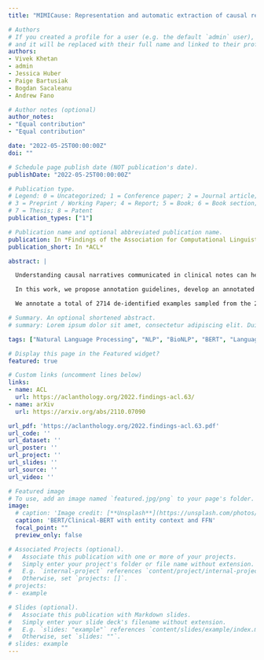 ```yaml
---
title: "MIMICause: Representation and automatic extraction of causal relation types from clinical notes"

# Authors
# If you created a profile for a user (e.g. the default `admin` user), write the username (folder name) here 
# and it will be replaced with their full name and linked to their profile.
authors:
- Vivek Khetan
- admin
- Jessica Huber
- Paige Bartusiak
- Bogdan Sacaleanu
- Andrew Fano

# Author notes (optional)
author_notes:
- "Equal contribution"
- "Equal contribution"

date: "2022-05-25T00:00:00Z"
doi: ""

# Schedule page publish date (NOT publication's date).
publishDate: "2022-05-25T00:00:00Z"

# Publication type.
# Legend: 0 = Uncategorized; 1 = Conference paper; 2 = Journal article;
# 3 = Preprint / Working Paper; 4 = Report; 5 = Book; 6 = Book section;
# 7 = Thesis; 8 = Patent
publication_types: ["1"]

# Publication name and optional abbreviated publication name.
publication: In *Findings of the Association for Computational Linguistics (ACL)*
publication_short: In *ACL*

abstract: |

  Understanding causal narratives communicated in clinical notes can help make strides towards personalized healthcare. Extracted causal information from clinical notes can be combined with structured EHR data such as patients’ demographics, diagnoses, and medications. This will enhance healthcare providers’ ability to identify aspects of a patient’s story communicated in the clinical notes and help make more informed decisions.

  In this work, we propose annotation guidelines, develop an annotated corpus and provide baseline scores to identify types and direction of causal relations between a pair of biomedical concepts in clinical notes; communicated implicitly or explicitly, identified either in a single sentence or across multiple sentences.

  We annotate a total of 2714 de-identified examples sampled from the 2018 n2c2 shared task dataset and train four different language model based architectures. Annotation based on our guidelines achieved a high inter-annotator agreement i.e. Fleiss’ kappa ($\kappa$) score of 0.72, and our model for identification of causal relations achieved a macro F1 score of 0.56 on the test data. The high inter-annotator agreement for clinical text shows the quality of our annotation guidelines while the provided baseline F1 score sets the direction for future research towards understanding narratives in clinical texts.

# Summary. An optional shortened abstract.
# summary: Lorem ipsum dolor sit amet, consectetur adipiscing elit. Duis posuere tellus ac convallis placerat. Proin tincidunt magna sed ex sollicitudin condimentum.

tags: ["Natural Language Processing", "NLP", "BioNLP", "BERT", "Language Models"]

# Display this page in the Featured widget?
featured: true

# Custom links (uncomment lines below)
links:
- name: ACL
  url: https://aclanthology.org/2022.findings-acl.63/
- name: arXiv
  url: https://arxiv.org/abs/2110.07090

url_pdf: 'https://aclanthology.org/2022.findings-acl.63.pdf'
url_code: ''
url_dataset: ''
url_poster: ''
url_project: ''
url_slides: ''
url_source: ''
url_video: ''

# Featured image
# To use, add an image named `featured.jpg/png` to your page's folder. 
image:
  # caption: 'Image credit: [**Unsplash**](https://unsplash.com/photos/pLCdAaMFLTE)'
  caption: 'BERT/Clinical-BERT with entity context and FFN'
  focal_point: ""
  preview_only: false

# Associated Projects (optional).
#   Associate this publication with one or more of your projects.
#   Simply enter your project's folder or file name without extension.
#   E.g. `internal-project` references `content/project/internal-project/index.md`.
#   Otherwise, set `projects: []`.
# projects:
# - example

# Slides (optional).
#   Associate this publication with Markdown slides.
#   Simply enter your slide deck's filename without extension.
#   E.g. `slides: "example"` references `content/slides/example/index.md`.
#   Otherwise, set `slides: ""`.
# slides: example
---
```


<!-- {{% callout note %}}
Click the *Cite* button above to demo the feature to enable visitors to import publication metadata into their reference management software.
{{% /callout %}}

{{% callout note %}}
Create your slides in Markdown - click the *Slides* button to check out the example.
{{% /callout %}}

Supplementary notes can be added here, including [code, math, and images](https://wowchemy.com/docs/writing-markdown-latex/). -->
